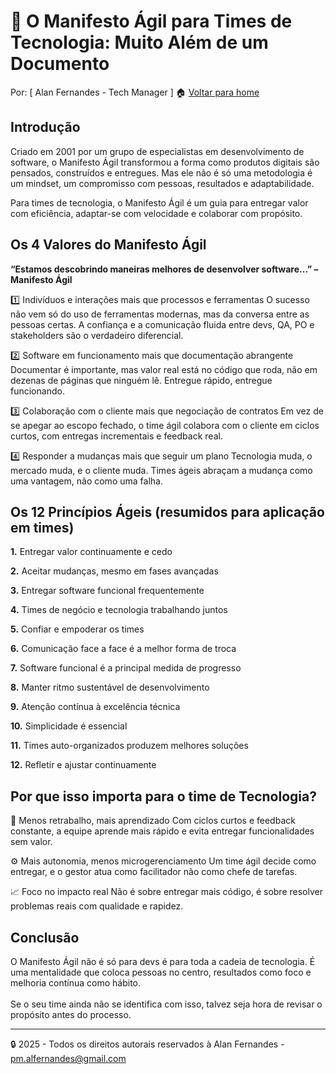 # 🚀 O Manifesto Ágil para Times de Tecnologia: Muito Além de um Documento
Por: [ Alan Fernandes - Tech Manager ] :house: [Voltar para home](https://github.com/af-tech-manager/portfolio/blob/main/README.md)

## Introdução
Criado em 2001 por um grupo de especialistas em desenvolvimento de software, o Manifesto Ágil transformou a forma como produtos digitais são pensados, construídos e entregues. Mas ele não é só uma metodologia é um mindset, um compromisso com pessoas, resultados e adaptabilidade.

Para times de tecnologia, o Manifesto Ágil é um guia para entregar valor com eficiência, adaptar-se com velocidade e colaborar com propósito.

## Os 4 Valores do Manifesto Ágil
**“Estamos descobrindo maneiras melhores de desenvolver software...” – Manifesto Ágil**

1️⃣ Indivíduos e interações mais que processos e ferramentas
O sucesso não vem só do uso de ferramentas modernas, mas da conversa entre as pessoas certas. A confiança e a comunicação fluida entre devs, QA, PO e stakeholders são o verdadeiro diferencial.

2️⃣ Software em funcionamento mais que documentação abrangente
Documentar é importante, mas valor real está no código que roda, não em dezenas de páginas que ninguém lê. Entregue rápido, entregue funcionando.

3️⃣ Colaboração com o cliente mais que negociação de contratos
Em vez de se apegar ao escopo fechado, o time ágil colabora com o cliente em ciclos curtos, com entregas incrementais e feedback real.

4️⃣ Responder a mudanças mais que seguir um plano
Tecnologia muda, o mercado muda, e o cliente muda. Times ágeis abraçam a mudança como uma vantagem, não como uma falha.

## Os 12 Princípios Ágeis (resumidos para aplicação em times)
**1.** Entregar valor continuamente e cedo

**2.** Aceitar mudanças, mesmo em fases avançadas

**3.** Entregar software funcional frequentemente

**4.** Times de negócio e tecnologia trabalhando juntos

**5.** Confiar e empoderar os times

**6.** Comunicação face a face é a melhor forma de troca

**7.** Software funcional é a principal medida de progresso

**8.** Manter ritmo sustentável de desenvolvimento

**9.** Atenção contínua à excelência técnica

**10.** Simplicidade é essencial

**11.** Times auto-organizados produzem melhores soluções

**12.** Refletir e ajustar continuamente

## Por que isso importa para o time de Tecnologia?
🔁 Menos retrabalho, mais aprendizado
Com ciclos curtos e feedback constante, a equipe aprende mais rápido e evita entregar funcionalidades sem valor.

⚙️ Mais autonomia, menos microgerenciamento
Um time ágil decide como entregar, e o gestor atua como facilitador não como chefe de tarefas.

📈 Foco no impacto real
Não é sobre entregar mais código, é sobre resolver problemas reais com qualidade e rapidez.

## Conclusão
O Manifesto Ágil não é só para devs é para toda a cadeia de tecnologia. É uma mentalidade que coloca pessoas no centro, resultados como foco e melhoria contínua como hábito. \
\
Se o seu time ainda não se identifica com isso, talvez seja hora de revisar o propósito antes do processo.

---
:lock: 2025 - Todos os direitos autorais reservados à Alan Fernandes - pm.alfernandes@gmail.com
